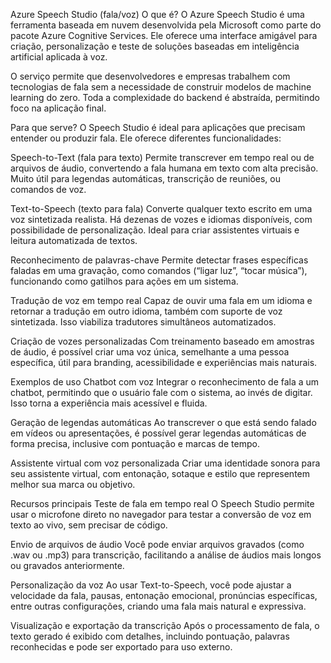 Azure Speech Studio (fala/voz)
 O que é?
O Azure Speech Studio é uma ferramenta baseada em nuvem desenvolvida pela Microsoft como parte do pacote Azure Cognitive Services. Ele oferece uma interface amigável para criação, personalização e teste de soluções baseadas em inteligência artificial aplicada à voz.

O serviço permite que desenvolvedores e empresas trabalhem com tecnologias de fala sem a necessidade de construir modelos de machine learning do zero. Toda a complexidade do backend é abstraída, permitindo foco na aplicação final.

 Para que serve?
O Speech Studio é ideal para aplicações que precisam entender ou produzir fala. Ele oferece diferentes funcionalidades:

 Speech-to-Text (fala para texto)
Permite transcrever em tempo real ou de arquivos de áudio, convertendo a fala humana em texto com alta precisão. Muito útil para legendas automáticas, transcrição de reuniões, ou comandos de voz.

 Text-to-Speech (texto para fala)
Converte qualquer texto escrito em uma voz sintetizada realista. Há dezenas de vozes e idiomas disponíveis, com possibilidade de personalização. Ideal para criar assistentes virtuais e leitura automatizada de textos.

 Reconhecimento de palavras-chave
Permite detectar frases específicas faladas em uma gravação, como comandos (“ligar luz”, “tocar música”), funcionando como gatilhos para ações em um sistema.

 Tradução de voz em tempo real
Capaz de ouvir uma fala em um idioma e retornar a tradução em outro idioma, também com suporte de voz sintetizada. Isso viabiliza tradutores simultâneos automatizados.

 Criação de vozes personalizadas
Com treinamento baseado em amostras de áudio, é possível criar uma voz única, semelhante a uma pessoa específica, útil para branding, acessibilidade e experiências mais naturais.

 Exemplos de uso
 Chatbot com voz
Integrar o reconhecimento de fala a um chatbot, permitindo que o usuário fale com o sistema, ao invés de digitar. Isso torna a experiência mais acessível e fluida.

 Geração de legendas automáticas
Ao transcrever o que está sendo falado em vídeos ou apresentações, é possível gerar legendas automáticas de forma precisa, inclusive com pontuação e marcas de tempo.

 Assistente virtual com voz personalizada
Criar uma identidade sonora para seu assistente virtual, com entonação, sotaque e estilo que representem melhor sua marca ou objetivo.

 Recursos principais
 Teste de fala em tempo real
O Speech Studio permite usar o microfone direto no navegador para testar a conversão de voz em texto ao vivo, sem precisar de código.

 Envio de arquivos de áudio
Você pode enviar arquivos gravados (como .wav ou .mp3) para transcrição, facilitando a análise de áudios mais longos ou gravados anteriormente.

 Personalização da voz
Ao usar Text-to-Speech, você pode ajustar a velocidade da fala, pausas, entonação emocional, pronúncias específicas, entre outras configurações, criando uma fala mais natural e expressiva.

 Visualização e exportação da transcrição
Após o processamento de fala, o texto gerado é exibido com detalhes, incluindo pontuação, palavras reconhecidas e pode ser exportado para uso externo.
